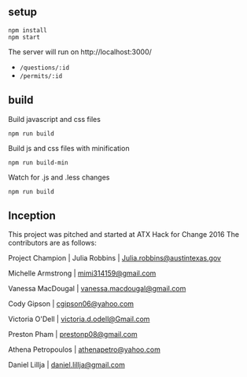 setup
---

```
npm install
npm start
```

The server will run on http://localhost:3000/
* `/questions/:id`
* `/permits/:id`

build
---

Build javascript and css files

```
npm run build
```

Build js and css files with minification

```
npm run build-min
```

Watch for .js and .less changes

```
npm run build
```

Inception
---

This project was pitched and started at ATX Hack for Change 2016
The contributors are as follows:

Project Champion | Julia Robbins | Julia.robbins@austintexas.gov

Michelle Armstrong | mimi314159@gmail.com

Vanessa MacDougal | vanessa.macdougal@gmail.com

Cody Gipson | cgipson06@yahoo.com

Victoria O'Dell | victoria.d.odell@Gmail.com

Preston Pham | prestonp08@gmail.com

Athena Petropoulos | athenapetro@yahoo.com

Daniel Lillja | daniel.lillja@gmail.com

